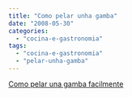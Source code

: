 ```yaml
---
title: "Como pelar unha gamba"
date: "2008-05-30"
categories: 
  - "cocina-e-gastronomia"
tags: 
  - "cocina-e-gastronomia"
  - "pelar-unha-gamba"
---
```


 [Como pelar una gamba facilmente](http://www.zappinternet.com/video/LoHkPivZuw/Como-pelar-una-gamba-facilmente)
